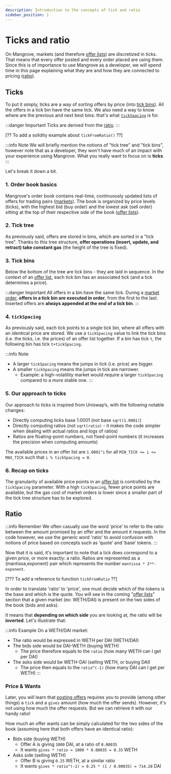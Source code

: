 ```yaml
---
description: Introduction to the concepts of tick and ratio
sidebar_position: 1
---
```


# Ticks and ratio

On Mangrove, markets (and therefore [offer lists](./taking-and-making-offers/offer-list.md)) are discretized in ticks. That means that every offer posted and every order placed are using them. Since this is of importance to use Mangrove as a developer, we will spend time in this page explaining what they are and how they are connected to pricing ([ratio](#ratio)).

## Ticks

To put it simply, ticks are a way of sorting offers by price (into [tick bins](#tick-bins-doubly-linked-lists)). All the offers in a tick bin have the same tick. We also need a way to know where are the previous and next best bins: that's what [`tickSpacing`](#tickspacing) is for.

:::danger Important
Ticks are derived from the [ratio](#ratio).
:::

[?? To add a solidity example about `tickFromRatio()` ??]

:::info Note
We will briefly mention the notions of "tick tree" and "tick bins", however note that as a developer, they won't have much of an impact with your experience using Mangrove. What you really want to focus on is **ticks**.
:::

Let's break it down a bit.

### 1. Order book basics

Mangrove's order book contains real-time, continuously updated lists of offers for trading pairs ([markets](./taking-and-making-offers/offer-list.md)). The book is organized by price levels (ticks), with the highest bid (buy order) and the lowest ask (sell order) sitting at the top of their respective side of the book ([offer lists](./taking-and-making-offers/offer-list.md)).

### 2. Tick tree

As previously said, offers are stored in bins, which are sorted in a "tick tree". Thanks to this tree structure, **offer operations (insert, update, and retract) take constant gas** (the height of the tree is fixed).

### 3. Tick bins

Below the bottom of the tree are tick bins - they are laid in sequence. In the context of an [offer list](./taking-and-making-offers/offer-list.md), each tick bin has an associated tick (and a tick determines a price).

:::danger Important
All offers in a bin have the same tick. During a [market order](./taking-and-making-offers/taker-order/README.md), **offers in a tick bin are executed in order**, from the first to the last. Inserted offers are **always appended at the end of a tick bin**.
:::


### 4. `tickSpacing`

As previously said, each tick points to a single tick bin, where all offers with an identical price are stored. We use a `tickSpacing` value to link the tick bins (i.e. the ticks, i.e. the prices) of an offer list together. If a bin has tick `t`, the following bin has tick `t+tickSpacing`.

:::info Note
* A larger `tickSpacing` means the jumps in tick (i.e. price) are bigger.
* A smaller `tickSpacing` means the jumps in tick are narrower.
    * Example: a high-volatility market would require a larger `tickSpacing` compared to a more stable one.
:::

### 5. Our approach to ticks

Our approach to ticks is inspired from Uniswap’s, with the following notable changes:
* Directly computing ticks base 1.0001 (not base `sqrt(1.0001)`)
* Directly computing ratios (not `sqrt(ratio)` - it makes the code simpler when dealing with actual ratios and logs of ratios)
* Ratios are floating-point numbers, not fixed-point numbers (it increases the precision when computing amounts)

The available prices in an offer list are `1.0001^i` for all `MIN_TICK <= i <= MAX_TICK` such that `i % tickSpacing = 0`.

### 6. Recap on ticks

The granularity of available price points in an [offer list](./taking-and-making-offers/offer-list.md) is controlled by the `tickSpacing` parameter. With a high `tickSpacing`, fewer price points are available, but the gas cost of market orders is lower since a smaller part of the tick tree structure has to be explored.


## Ratio

:::info Remember
We often casually use the word ‘price’ to refer to the ratio between the amount promised by an offer and the amount it requests. In the code however, we use the generic word 'ratio' to avoid confusion with notions of price based on concepts such as ‘quote’ and ‘base’ tokens.
:::

Now that it is said, it's important to note that a tick does correspond to a given price, or more exactly: a ratio. Ratios are represented as a (mantissa,exponent) pair which represents the number `mantissa * 2**-exponent`.

[??? To add a reference to function `tickFromRatio` ??]

In order to translate 'ratio' to 'price', one must decide which of the tokens is the base and which is the quote. You will see in the coming "[offer lists](./taking-and-making-offers/offer-list.md)" section that a given market (ex: WETH/DAI) is present on the two sides of the book (bids and asks).

It means that **depending on which side** you are looking at, the ratio will be **inverted**. Let's illustrate that:

:::info Example
On a WETH/DAI market:
* The ratio would be expressed in WETH per DAI (WETH/DAI)
* The bids side would be DAI-WETH (buying WETH)
    * The price therefore equals to the `ratio` (how many WETH can I get per DAI)
* The asks side would be WETH-DAI (selling WETH, or buying DAI)
    * The price then equals to the `ratio^(-1)` (how many DAI can I get per WETH)
:::

### Price & Wants

Later, you will learn that [posting offers](./taking-and-making-offers/reactive-offer/README.md) requires you to provide (among other things) a `tick` and a `gives` amount (how much the offer sends). However, it's not using how much the offer requests. But we can retrieve it with our handy ratio!

How much an offer wants can be simply calculated for the two sides of the book (assuming here that both offers have an identical ratio):
* Bids side (buying WETH)
    * Offer A is giving `1000` DAI, at a ratio of `0.00035`
    * It wants `gives * ratio = 1000 * 0.00035 = 0.35` WETH
* Asks side (selling WETH)
    * Offer B is giving `0.25` WETH, at a similar ratio
    * It wants `gives * ratio^(-1) = 0.25 * (1 / 0.00035) = 714.28` DAI